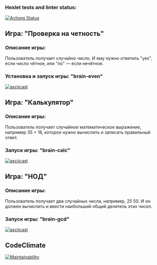 ### Hexlet tests and linter status:
[![Actions Status](https://github.com/polinakren/frontend-project-44/actions/workflows/hexlet-check.yml/badge.svg)](https://github.com/polinakren/frontend-project-44/actions)

## Игра: "Проверка на четность"
### Описание игры:
Пользователь получает случайно число. И ему нужно ответить "yes", если число чётное, или "no" — если нечётное.
### Установка и запуск игры: __"brain-even"__

[![asciicast](https://asciinema.org/a/Iemv1n64oexx8YAKRdC9I4Wzt.svg)](https://asciinema.org/a/Iemv1n64oexx8YAKRdC9I4Wzt)

## Игра: "Калькулятор"
### Описание игры:
Пользователь получает случайное математическое выражение, например 35 + 16, которое нужно вычислить и записать правильный ответ.
### Запуск игры: __"brain-calc"__
[![asciicast](https://asciinema.org/a/b7LNt4BdKHGG6u1WnA9vbRdfX.svg)](https://asciinema.org/a/b7LNt4BdKHGG6u1WnA9vbRdfX)

## Игра: "НОД"
### Описание игры:
Пользователь получает два случайных числа, например, 25 50. И он должен вычислить и ввести наибольший общий делитель этих чисел.
### Запуск игры: __"brain-gcd"__
[![asciicast](https://asciinema.org/a/H6uOTR84mVNUjvJWkICM6aSbT.svg)](https://asciinema.org/a/H6uOTR84mVNUjvJWkICM6aSbT)

## CodeClimate
[![Maintainability](https://api.codeclimate.com/v1/badges/995b1a6afa32e9e9cc6b/maintainability)](https://codeclimate.com/github/polinakren/frontend-project-44/maintainability)